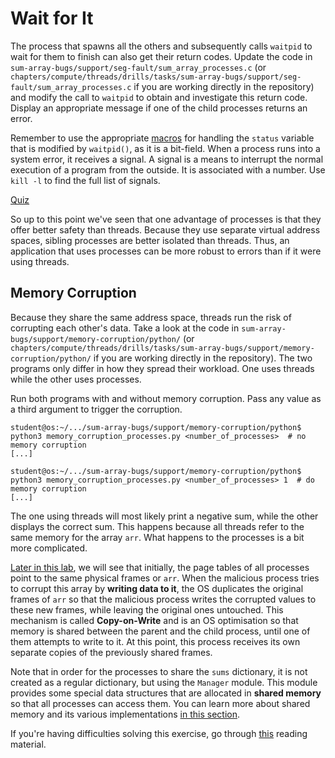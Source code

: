 # Wait for It

The process that spawns all the others and subsequently calls `waitpid` to wait for them to finish can also get their return codes.
Update the code in `sum-array-bugs/support/seg-fault/sum_array_processes.c` (or `chapters/compute/threads/drills/tasks/sum-array-bugs/support/seg-fault/sum_array_processes.c` if you are working directly in the repository) and modify the call to `waitpid` to obtain and investigate this return code.
Display an appropriate message if one of the child processes returns an error.

Remember to use the appropriate [macros](https://linux.die.net/man/2/waitpid) for handling the `status` variable that is modified by `waitpid()`, as it is a bit-field.
When a process runs into a system error, it receives a signal.
A signal is a means to interrupt the normal execution of a program from the outside.
It is associated with a number.
Use `kill -l` to find the full list of signals.

[Quiz](../../questions/seg-fault-exit-code.md)

So up to this point we've seen that one advantage of processes is that they offer better safety than threads.
Because they use separate virtual address spaces, sibling processes are better isolated than threads.
Thus, an application that uses processes can be more robust to errors than if it were using threads.

## Memory Corruption

Because they share the same address space, threads run the risk of corrupting each other's data.
Take a look at the code in `sum-array-bugs/support/memory-corruption/python/` (or `chapters/compute/threads/drills/tasks/sum-array-bugs/support/memory-corruption/python/` if you are working directly in the repository).
The two programs only differ in how they spread their workload.
One uses threads while the other uses processes.

Run both programs with and without memory corruption.
Pass any value as a third argument to trigger the corruption.

```console
student@os:~/.../sum-array-bugs/support/memory-corruption/python$ python3 memory_corruption_processes.py <number_of_processes>  # no memory corruption
[...]

student@os:~/.../sum-array-bugs/support/memory-corruption/python$ python3 memory_corruption_processes.py <number_of_processes> 1  # do memory corruption
[...]
```

The one using threads will most likely print a negative sum, while the other displays the correct sum.
This happens because all threads refer to the same memory for the array `arr`.
What happens to the processes is a bit more complicated.

[Later in this lab](../../../../copy-on-write/reading/copy-on-write.md), we will see that initially, the page tables of all processes point to the same physical frames or `arr`.
When the malicious process tries to corrupt this array by **writing data to it**, the OS duplicates the original frames of `arr` so that the malicious process writes the corrupted values to these new frames, while leaving the original ones untouched.
This mechanism is called **Copy-on-Write** and is an OS optimisation so that memory is shared between the parent and the child process, until one of them attempts to write to it.
At this point, this process receives its own separate copies of the previously shared frames.

Note that in order for the processes to share the `sums` dictionary, it is not created as a regular dictionary, but using the `Manager` module.
This module provides some special data structures that are allocated in **shared memory** so that all processes can access them.
You can learn more about shared memory and its various implementations [in this section](../../../../copy-on-write/drills/tasks/shared-memory/README.md).

If you're having difficulties solving this exercise, go through [this](../../../guides/sum-array-processes/README.md) reading material.
